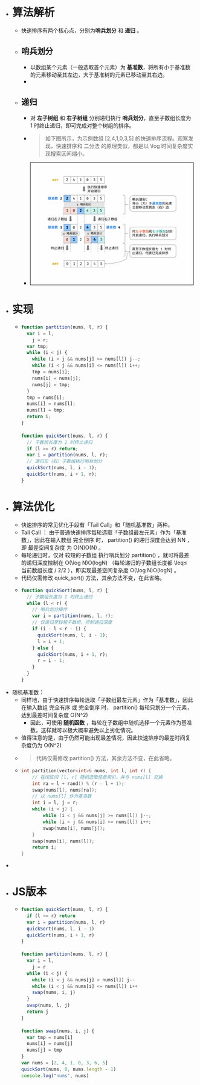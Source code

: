 - # 算法解析
	- 快速排序有两个核心点，分别为**哨兵划分** 和 **递归** 。
	- ## 哨兵划分
		- 以数组某个元素（一般选取首个元素）为 **基准数**，将所有小于基准数的元素移动至其左边，大于基准树的元素已移动至其右边。
		-
	- ## 递归
		- 对 **左子树组** 和 **右子树组** 分别递归执行 **哨兵划分**，直至子数组长度为 1 时终止递归，即可完成对整个树组的排序。
		- > 如下图所示，为示例数组 [2,4,1,0,3,5] 的快速排序流程。观察发现，快速排序和 二分法 的原理类似，都是以 \log 时间复杂度实现搜索区间缩小。
		- ![image.png](../assets/image_1656944367083_0.png)
- # 实现
	- ```js
	  function partition(nums, l, r) {
	    var i = l,
	      j = r;
	    var tmp;
	    while (i < j) {
	      while (i < j && nums[j] >= nums[l]) j--;
	      while (i < j && nums[i] <= nums[l]) i++;
	      tmp = nums[i];
	      nums[i] = nums[j];
	      nums[j] = tmp;
	    }
	    tmp = nums[i];
	    nums[i] = nums[l];
	    nums[l] = tmp;
	    return i;
	  }
	  
	  function quickSort(nums, l, r) {
	    // 子数组长度为 1 时终止递归
	    if (l >= r) return;
	    var i = partition(nums, l, r);
	    // 递归左（右）子数组执行哨兵划分
	    quickSort(nums, l, i - 1);
	    quickSort(nums, i + 1, r);
	  }
	  ```
- # 算法优化
	- 快速排序的常见优化手段有「Tail Call」和「随机基准数」两种。
	- Tail Call ：
	  由于普通快速排序每轮选取「子数组最左元素」作为「基准数」，因此在输入数组 完全倒序 时， partition() 的递归深度会达到 NN ，即 最差空间复杂度 为 O(N)O(N) 。
	- 每轮递归时，仅对 较短的子数组 执行哨兵划分 partition() ，就可将最差的递归深度控制在 O(\log N)O(logN) （每轮递归的子数组长度都 \leq≤ 当前数组长度 / 2/2 ），即实现最差空间复杂度 O(\log N)O(logN) 。
	- 代码仅需修改 quick_sort() 方法，其余方法不变，在此省略。
	- ```js
	  function quickSort(nums, l, r) {
	    // 子数组长度为 1 时终止递归
	    while (l < r) {
	      // 哨兵划分操作
	      var i = partition(nums, l, r);
	      // 仅递归至较短子数组，控制递归深度
	      if (i - l < r - i) {
	        quickSort(nums, l, i - 1);
	        l = i + 1;
	      } else {
	        quickSort(nums, i + 1, r);
	        r = i - 1;
	      }
	    }
	  }
	  ```
- 随机基准数：
	- 同样地，由于快速排序每轮选取「子数组最左元素」作为「基准数」，因此在输入数组 完全有序 或 完全倒序 时， partition() 每轮只划分一个元素，达到最差时间复杂度 O(N^2)
		- 因此，可使用 **随机函数** ，每轮在子数组中随机选择一个元素作为基准数，这样就可以极大概率避免以上劣化情况。
	- 值得注意的是，由于仍然可能出现最差情况，因此快速排序的最差时间复杂度仍为 O(N^2)
	- > 代码仅需修改 partition() 方法，其余方法不变，在此省略。
	- ```c++
	  int partition(vector<int>& nums, int l, int r) {
	      // 在闭区间 [l, r] 随机选取任意索引，并与 nums[l] 交换
	      int ra = l + rand() % (r - l + 1);
	      swap(nums[l], nums[ra]);
	      // 以 nums[l] 作为基准数
	      int i = l, j = r;
	      while (i < j) {
	          while (i < j && nums[j] >= nums[l]) j--;
	          while (i < j && nums[i] <= nums[l]) i++;
	          swap(nums[i], nums[j]);
	      }
	      swap(nums[i], nums[l]);
	      return i;
	  }
	  ```
-
- # JS版本
	- ```js
	  function quickSort(nums, l, r) {
	    if (l >= r) return
	    var i = partition(nums, l, r)
	    quickSort(nums, l, i - 1)
	    quickSort(nums, i + 1, r)
	  }
	  
	  function partition(nums, l, r) {
	    var i = l,
	      j = r
	    while (i < j) {
	      while (i < j && nums[j] > nums[l]) j--
	      while (i < j && nums[i] <= nums[l]) i++
	      swap(nums, i, j)
	    }
	    swap(nums, l, j)
	    return j
	  }
	  
	  function swap(nums, i, j) {
	    var tmp = nums[i]
	    nums[i] = nums[j]
	    nums[j] = tmp
	  }
	  var nums = [2, 4, 1, 0, 3, 6, 5]
	  quickSort(nums, 0, nums.length - 1)
	  console.log("nums", nums)
	  
	  ```